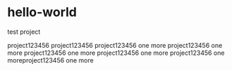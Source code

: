 # hello-world
test project

project123456
project123456
project123456 one more
project123456 one more
project123456 one more
project123456 one more
project123456 one moreproject123456 one more
